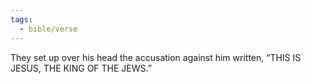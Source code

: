 ```yaml
---
tags:
  - bible/verse
---
```

They set up over his head the accusation against him written, “THIS IS JESUS, THE KING OF THE JEWS.”